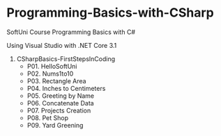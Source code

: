 # Programming-Basics-with-CSharp
SoftUni Course Programming Basics with C#

Using Visual Studio with .NET Core 3.1 

01. CSharpBasics-FirstStepsInCoding
    * P01. HelloSoftUni
    * P02. Nums1to10
    * P03. Rectangle Area
    * P04. Inches to Centimeters
    * P05. Greeting by Name
    * P06. Concatenate Data
    * P07. Projects Creation
    * P08. Pet Shop
    * P09. Yard Greening
